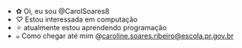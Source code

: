 - ✿ Oi, eu sou @CarolSoares8
- ♡ Estou interessada em computação 
- ✧ atualmente estou aprendendo programação
- ๑ Como chegar até mim @caroline.soares.ribeiro@escola.pr.gov.br

<!---
Carol is a ✨ special ✨ repository because its `README.md` (this file) appears on your GitHub profile.
You can click the Preview link to take a look at your changes.
--->
